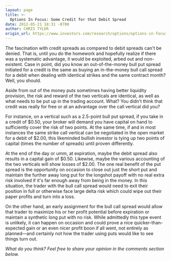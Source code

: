 ```yaml
---
layout: page
title: >-
  Options In Focus: Some Credit for that Debit Spread
date: 2012-05-21 18:31 -0700
author: CHRIS TYLER
origin_url: https://www.investors.com/research/options/options-in-focus-some-credit-for-that-debit-spread/
---
```






The fascination with credit spreads as compared to debit spreads can't be denied. That is, until you do the homework and hopefully realize if there was a systematic advantage, it would be exploited, arbed out and non-existent. Case in point, did you know an out-of-the-money bull put spread initiated for a credit is the same as buying an in-the-money bull call spread for a debit when dealing with identical strikes and the same contract month? Well, you should.

  

Aside from out of the money puts sometimes having better liquidity provision, the risk and reward of the two verticals are identical, as well as what needs to be put up in the trading account. What? You didn't think that credit was really for free or at an advantage over the call vertical did you? 

  

For instance, on a vertical such as a 2.5-point bull put spread, if you take in a credit of $0.50, your broker will demand you have capital on hand to sufficiently cover the risk of two points. At the same time, if and in most instances the same strike call vertical can be negotiated in the open market for a debit of $2.00, this likeminded bullish investor is tying up two points of capital (times the number of spreads) until proven differently. 

  

At the end of the day or umm, at expiration, maybe the debit spread also results in a capital gain of $0.50. Likewise, maybe the various accounting of the two verticals will show losses of $2.00. The one real benefit of the put spread is the opportunity on occasion to close out just the short put and maintain the further away long put for the longshot payoff with no real extra risk involved if it's far enough away from being in the money. In this situation, the trader with the bull call spread would need to exit their position in full or otherwise face large delta risk which could wipe out their paper profits and turn into a loss.

  

On the other hand, an early assignment for the bull call spread would allow that trader to maximize his or her profit potential before expiration or maintain a synthetic long put with no risk. While admittedly this type event is unlikely, it can happen on occasion and could prove a nice quicker-than-expected gain or an even nicer profit boon if all went, not entirely as planned—and certainly not how the trader using puts would like to see things turn out.

  

*What do you think? Feel free to share your opinion in the comments section below.*




